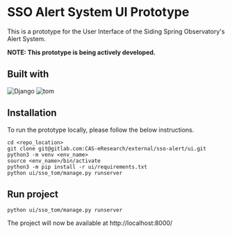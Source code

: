 # SSO Alert System UI Prototype

This is a prototype for the User Interface of the Siding Spring Observatory's Alert System.

**NOTE: This prototype is being actively developed.**

## Built with

![Django]
![tom]

## Installation

To run the prototype locally, please follow the below instructions.
```
cd <repo_location>
git clone git@gitlab.com:CAS-eResearch/external/sso-alert/ui.git
python3 -m venv <env_name>
source <env_name>/bin/activate
python3 -m pip install -r ui/requirements.txt 
python ui/sso_tom/manage.py runserver
```

## Run project
```
python ui/sso_tom/manage.py runserver
```
The project will now be available at http://localhost:8000/

<!-- Markdown links and images -->

[django]: https://img.shields.io/badge/Django-092E20?style=for-the-badge&logo=django&logoColor=white
[tom]: https://avatars.githubusercontent.com/u/39539400?s=48&v=4
